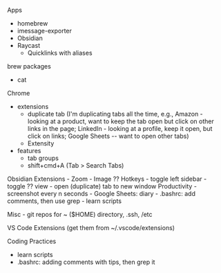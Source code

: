Apps
- homebrew
- imessage-exporter
- Obsidian
- Raycast
    - Quicklinks with aliases

brew packages
-  cat



Chrome
- extensions
    - duplicate tab (I'm duplicating tabs all the time, e.g., Amazon - looking at a product, want to keep the tab open but click on other links in the page; LinkedIn - looking at a profile, keep it open, but click on links; Google Sheets -- want to open other tabs)
    - Extensity
- features
    - tab groups
    - shift+cmd+A (Tab > Search Tabs)

Obsidian
    Extensions
        - Zoom
        - Image ??
    Hotkeys
        - toggle left sidebar
        - toggle ?? view
        - open (duplicate) tab to new window
Productivity
    - screenshot every n seconds 
    - Google Sheets: diary
    - .bashrc: add comments, then use grep
    - learn scripts

Misc
    - git repos for ~ ($HOME) directory, .ssh, /etc

VS Code
    Extensions  (get them from ~/.vscode/extensions)


Coding Practices
- learn scripts
- .bashrc: adding comments with tips, then grep it
